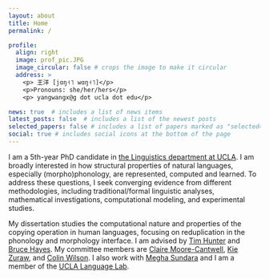 ```yaml
---
layout: about
title: Home
permalink: /

profile:
  align: right
  image: prof_pic.JPG
  image_circular: false # crops the image to make it circular
  address: >
    <p> 王洋 [jɑŋ˧˥ wɑŋ˧˥]</p>
    <p>Pronouns: she/her/hers</p>
    <p> yangwangx@g dot ucla dot edu</p>

news: true  # includes a list of news items
latest_posts: false  # includes a list of the newest posts
selected_papers: false # includes a list of papers marked as "selected={true}"
social: true # includes social icons at the bottom of the page
---
```


I am a 5th-year PhD candidate in [the Linguistics department at UCLA](https://linguistics.ucla.edu/). I am broadly interested in how structural properties of natural languages, especially (morpho)phonology, are represented, computed and learned. To address these questions, I seek converging evidence from different methodologies, including traditional/formal linguistic analyses, mathematical investigations, computational modeling, and experimental studies. 

My dissertation studies the computational nature and properties of the copying operation in human languages, focusing on reduplication in the phonology and morphology interface. I am advised by [Tim Hunter](https://timhunter.humspace.ucla.edu/) and [Bruce Hayes](https://linguistics.ucla.edu/people/hayes/). My committee members are [Claire Moore-Cantwell](http://www.clairemoorecantwell.org/), [Kie Zuraw](https://linguistics.ucla.edu/people/zuraw/), and [Colin Wilson](https://colincwilson.github.io/). I also work with [Megha Sundara](https://linguistics.ucla.edu/person/megha-sundara/) and I am a member of the [UCLA Language Lab](https://languagelab.humanities.ucla.edu/en/).

